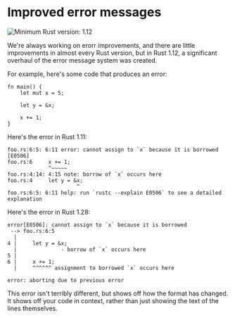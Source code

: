 # Improved error messages

![Minimum Rust version: 1.12](https://img.shields.io/badge/Minimum%20Rust%20Version-1.12-brightgreen.svg)

We're always working on erorr improvements, and there are little improvements
in almost every Rust version, but in Rust 1.12, a significant overhaul of the
error message system was created.

For example, here's some code that produces an error:

```rust,ignore
fn main() {
    let mut x = 5;

    let y = &x;

    x += 1;
}
```

Here's the error in Rust 1.11:

```text
foo.rs:6:5: 6:11 error: cannot assign to `x` because it is borrowed [E0506]
foo.rs:6     x += 1;
             ^~~~~~
foo.rs:4:14: 4:15 note: borrow of `x` occurs here
foo.rs:4     let y = &x;
                      ^
foo.rs:6:5: 6:11 help: run `rustc --explain E0506` to see a detailed explanation
```

Here's the error in Rust 1.28:

```text
error[E0506]: cannot assign to `x` because it is borrowed
 --> foo.rs:6:5
  |
4 |     let y = &x;
  |              - borrow of `x` occurs here
5 |
6 |     x += 1;
  |     ^^^^^^ assignment to borrowed `x` occurs here

error: aborting due to previous error
```

This error isn't terribly different, but shows off how the format has changed. It shows
off your code in context, rather than just showing the text of the lines themselves.